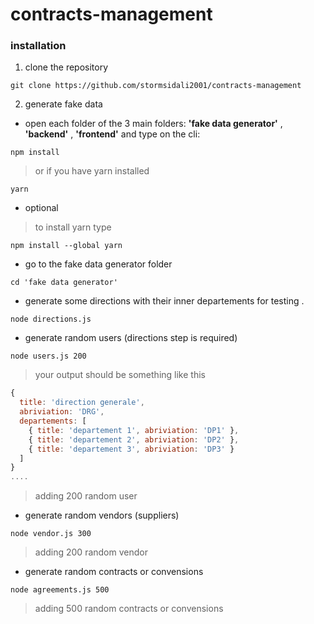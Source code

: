 # contracts-management
### installation
1. clone the repository
```
git clone https://github.com/stormsidali2001/contracts-management
```
2. generate fake data 
* open each folder of the 3 main folders: **'fake data generator'** , **'backend'** , **'frontend'** and type on the cli:
```
npm install
```
> or if you have yarn installed
```
yarn
```
* optional
>to install yarn type
```
npm install --global yarn
```
* go to the fake data generator folder
```
cd 'fake data generator'
```
* generate some directions with their inner departements for testing .
```
node directions.js
```

* generate random users (directions step is required)
```
node users.js 200
```
> your output should be something like this
```javascript
{
  title: 'direction generale',
  abriviation: 'DRG',
  departements: [
    { title: 'departement 1', abriviation: 'DP1' },
    { title: 'departement 2', abriviation: 'DP2' },
    { title: 'departement 3', abriviation: 'DP3' }
  ]
}
....
```
> adding 200 random user

* generate random vendors (suppliers)
```
node vendor.js 300
```
> adding 200 random vendor

* generate random contracts or convensions
```
node agreements.js 500
```
> adding 500 random contracts or convensions




